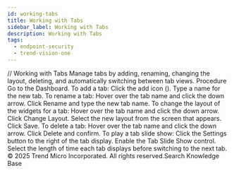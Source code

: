 ```yaml
---
id: working-tabs
title: Working with Tabs
sidebar_label: Working with Tabs
description: Working with Tabs
tags:
  - endpoint-security
  - trend-vision-one
---
```


/*<![CDATA[*/ $('#title').html($('meta[name=map-description]').attr('content')); /*]]>*/ Working with Tabs Manage tabs by adding, renaming, changing the layout, deleting, and automatically switching between tab views. Procedure Go to the Dashboard. To add a tab: Click the add icon (). Type a name for the new tab. To rename a tab: Hover over the tab name and click the down arrow. Click Rename and type the new tab name. To change the layout of the widgets for a tab: Hover over the tab name and click the down arrow. Click Change Layout. Select the new layout from the screen that appears. Click Save. To delete a tab: Hover over the tab name and click the down arrow. Click Delete and confirm. To play a tab slide show: Click the Settings button to the right of the tab display. Enable the Tab Slide Show control. Select the length of time each tab displays before switching to the next tab. © 2025 Trend Micro Incorporated. All rights reserved.Search Knowledge Base